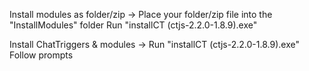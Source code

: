 Install modules as folder/zip ->
	Place your folder/zip file into the "InstallModules" folder
	Run "installCT (ctjs-2.2.0-1.8.9).exe"

Install ChatTriggers & modules ->
	Run "installCT (ctjs-2.2.0-1.8.9).exe"
	Follow prompts

